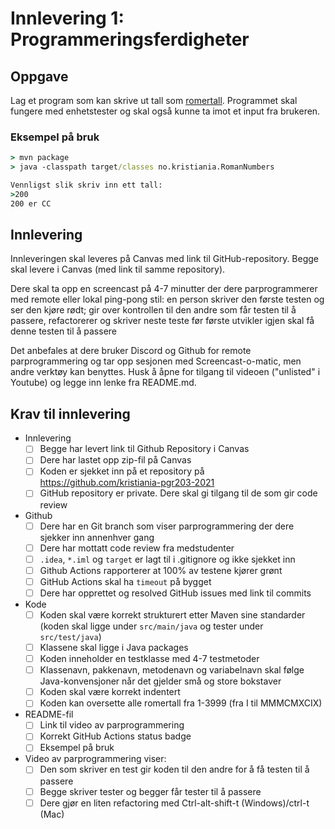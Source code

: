 # Innlevering 1: Programmeringsferdigheter

## Oppgave

Lag et program som kan skrive ut tall som [romertall](https://no.wikipedia.org/wiki/Romertall). Programmet skal fungere med enhetstester og skal også kunne ta imot et input fra brukeren.

### Eksempel på bruk

```cmd
> mvn package
> java -classpath target/classes no.kristiania.RomanNumbers

Vennligst slik skriv inn ett tall:
>200
200 er CC
```

## Innlevering

Innleveringen skal leveres på Canvas med link til GitHub-repository. Begge skal levere i Canvas (med link til samme repository).

Dere skal ta opp en screencast på 4-7 minutter der dere parprogrammerer med remote eller lokal ping-pong stil: en person skriver den første testen og ser den kjøre rødt; gir over kontrollen til den andre som får testen til å passere, refactorerer og skriver neste teste før første utvikler igjen skal få denne testen til å passere

Det anbefales at dere bruker Discord og Github for remote parprogrammering og tar opp sesjonen med Screencast-o-matic, men andre verktøy kan benyttes. Husk å åpne for tilgang til videoen ("unlisted" i Youtube) og legge inn lenke fra README.md.

<link til video av parprogrammering>

## Krav til innlevering

* Innlevering
  * [ ] Begge har levert link til Github Repository i Canvas
  * [ ] Dere har lastet opp zip-fil på Canvas
  * [ ] Koden er sjekket inn på et repository på https://github.com/kristiania-pgr203-2021
  * [ ] GitHub repository er private. Dere skal gi tilgang til de som gir code review
* Github
  * [ ] Dere har en Git branch som viser parprogrammering der dere sjekker inn annenhver gang
  * [ ] Dere har mottatt code review fra medstudenter
  * [ ] `.idea`, `*.iml` og `target` er lagt til i .gitignore og ikke sjekket inn
  * [ ] Github Actions rapporterer at 100% av testene kjører grønt
  * [ ] GitHub Actions skal ha `timeout` på bygget
  * [ ] Dere har opprettet og resolved GitHub issues med link til commits
* Kode
  * [ ] Koden skal være korrekt strukturert etter Maven sine standarder (koden skal ligge under `src/main/java` og tester under `src/test/java`)
  * [ ] Klassene skal ligge i Java packages
  * [ ] Koden inneholder en testklasse med 4-7 testmetoder
  * [ ] Klassenavn, pakkenavn, metodenavn og variabelnavn skal følge Java-konvensjoner når det gjelder små og store bokstaver
  * [ ] Koden skal være korrekt indentert
  * [ ] Koden kan oversette alle romertall fra 1-3999 (fra I til MMMCMXCIX)
* README-fil
  * [ ] Link til video av parprogrammering
  * [ ] Korrekt GitHub Actions status badge
  * [ ] Eksempel på bruk
* Video av parprogrammering viser:
  * [ ] Den som skriver en test gir koden til den andre for å få testen til å passere
  * [ ] Begge skriver tester og begger får tester til å passere
  * [ ] Dere gjør en liten refactoring med Ctrl-alt-shift-t (Windows)/ctrl-t (Mac)
